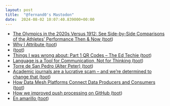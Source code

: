 ```yaml
---
layout: post
title:  "@fernand0's Mastodon"
date:  2024-08-02 10:07:40.839000+00:00
---
```

*  [The Olympics in the 2020s Versus 1912: See Side-by-Side Comparisons of the Athletes’ Performance Then & Now ](https://www.openculture.com/2024/08/the-olympics-in-the-2020s-versus-in-1912.htm) ([toot](https://mastodon.social/@fernand0/112891871942218133))
*  [Why I Attribute ](https://halfanhour.blogspot.com/2024/07/why-i-attribute.htm) ([toot](https://mastodon.social/@fernand0/112891546991219849))
*  [ ](https://mastodon.social/users/fernand0/statuses/112891231837402645/activity) ([toot](https://mastodon.social/users/fernand0/statuses/112891231837402645/activity))
*  [Things I was wrong about: Part 1 QR Codes – The Ed Techie ](https://blog.edtechie.net/edtech/things-i-was-wrong-about-part-1-qr-codes) ([toot](https://mastodon.social/@fernand0/112891197372148952))
*  [Language is a Tool for Communication, Not for Thinking   ](https://blog.irvingwb.com/blog/2024/07/beyond-llms-advancing-the-landscape-of-complex-reasoning.html) ([toot](https://mastodon.social/@fernand0/112890630846147061))
*  [Torre de San Pedro (Alter Peter) ](https://www.flickr.com/photos/fernand0/53860747689) ([toot](https://mastodon.social/@fernand0/112889811868797529))
*  [Academic journals are a lucrative scam – and we’re determined to change that ](https://www.theguardian.com/commentisfree/article/2024/jul/16/academic-journal-publishers-universities-price-subscription) ([toot](https://mastodon.social/@fernand0/112889742470259306))
*  [How Data Mesh Platforms Connect Data Producers and Consumers ](https://www.infoq.com/news/2024/06/data-mesh-platforms) ([toot](https://mastodon.social/@fernand0/112888103435271839))
*  [How we improved push processing on GitHub ](https://github.blog/2024-06-11-how-we-improved-push-processing-on-github) ([toot](https://mastodon.social/@fernand0/112887979192543452))
*  [En amarillo ](https://avecesunafoto.wordpress.com/2024/08/01/en-amarillo) ([toot](https://mastodon.social/@fernand0/112887782410689338))
